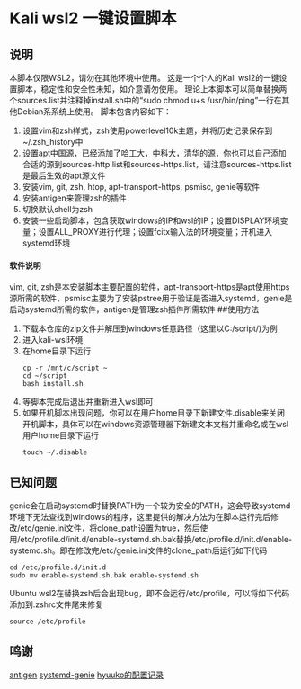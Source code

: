 # Kali wsl2 一键设置脚本

## 说明
本脚本仅限WSL2，请勿在其他环境中使用。
这是一个个人的Kali wsl2的一键设置脚本，稳定性和安全性未知，如介意请勿使用。
理论上本脚本可以简单替换两个sources.list并注释掉install.sh中的“sudo chmod u+s /usr/bin/ping”一行在其他Debian系系统上使用。
脚本包含内容如下：
1. 设置vim和zsh样式，zsh使用powerlevel10k主题，并将历史记录保存到~/.zsh_history中
2. 设置apt中国源，已经添加了[哈工大](https://mirrors.hit.edu.cn/)，[中科大](https://mirrors.ustc.edu.cn/)，[清华](https://mirrors.tuna.tsinghua.edu.cn/)的源，你也可以自己添加合适的源到sources-http.list和sources-https.list，请注意sources-https.list是最后生效的apt源文件
3. 安装vim, git, zsh, htop, apt-transport-https, psmisc, genie等软件
4. 安装antigen来管理zsh的插件
5. 切换默认shell为zsh
6. 安装一些启动脚本，包含获取windows的IP和wsl的IP；设置DISPLAY环境变量；设置ALL_PROXY进行代理；设置fcitx输入法的环境变量；开机进入systemd环境

#### 软件说明
vim, git, zsh是本安装脚本主要配置的软件，apt-transport-https是apt使用https源所需的软件，psmisc主要为了安装pstree用于验证是否进入systemd，genie是启动systemd所需的软件，antigen是管理zsh插件所需软件
##使用方法
1. 下载本仓库的zip文件并解压到windows任意路径（这里以C:/script/)为例
2. 进入kali-wsl环境
3. 在home目录下运行
   ```
   cp -r /mnt/c/script ~
   cd ~/script
   bash install.sh
   ```
4. 等脚本完成后退出并重新进入wsl即可
5. 如果开机脚本出现问题，你可以在用户home目录下新建文件.disable来关闭开机脚本，具体可以在windows资源管理器下新建文本文档并重命名或在wsl用户home目录下运行
   ```
   touch ~/.disable
   ```
## 已知问题
genie会在启动systemd时替换PATH为一个较为安全的PATH，这会导致systemd环境下无法查找到windows的程序，这里提供的解决方法为在脚本运行完后修改/etc/genie.ini文件，将clone_path设置为true，然后使用/etc/profile.d/init.d/enable-systemd.sh.bak替换/etc/profile.d/init.d/enable-systemd.sh。即在修改完/etc/genie.ini文件的clone_path后运行如下代码
```
cd /etc/profile.d/init.d
sudo mv enable-systemd.sh.bak enable-systemd.sh
```

Ubuntu wsl2在替换zsh后会出现bug，即不会运行/etc/profile，可以将如下代码添加到.zshrc文件尾来修复
```
source /etc/profile
```
## 鸣谢
[antigen](https://github.com/zsh-users/antigen)
[systemd-genie](https://github.com/arkane-systems/genie)
[hyuuko的配置记录](https://www.cnblogs.com/zsmumu/p/archlinux-wsl2.html)